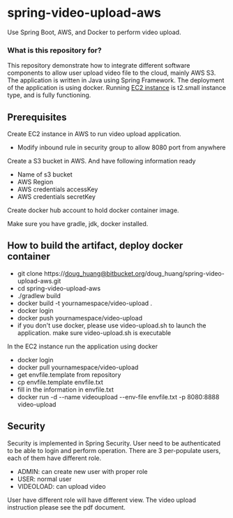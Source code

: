 # spring-video-upload-aws #

Use Spring Boot, AWS, and Docker to perform video upload.

### What is this repository for? ###


This repository demonstrate how to integrate different software components to allow user upload video file to the cloud, mainly AWS S3. The application is written in Java using Spring Framework. The deployment of the application is using docker. Running [EC2 instance](http://ec2-54-244-77-50.us-west-2.compute.amazonaws.com:8080/) is t2.small instance type, and is fully functioning.  

## Prerequisites

Create EC2 instance in AWS to run video upload application.

* Modify inbound rule in security group to allow 8080 port from
anywhere



Create a S3 bucket in AWS. And have following information ready

* Name of s3 bucket
* AWS Region
* AWS credentials accessKey
* AWS credentials secretKey




Create docker hub account to hold docker container image.

Make sure you have gradle, jdk, docker installed. 



## How to build the artifact, deploy docker container

* git clone https://doug_huang@bitbucket.org/doug_huang/spring-video-upload-aws.git  
* cd spring-video-upload-aws
* ./gradlew build
*  docker build -t yournamespace/video-upload .
*  docker login
*  docker push yournamespace/video-upload
*  if you don't use docker, please use video-upload.sh to launch the application. make sure video-upload.sh is executable 


In the EC2 instance run the application using docker
 
*  docker login
*  docker pull yournamespace/video-upload
*  get envfile.template from repository 
*  cp envfile.template envfile.txt
*  fill in the information in envfile.txt
*  docker run -d --name videoupload --env-file envfile.txt -p 8080:8888 video-upload


## Security

Security is implemented in Spring Security. User need to be authenticated to be able to login and perform operation. There are 3 per-populate users, each of them have different role.

* ADMIN: can create new user with proper role
* USER: normal user
* VIDEOLOAD: can upload video
 
User have different role will have different view. The video upload instruction please see the pdf document. 

